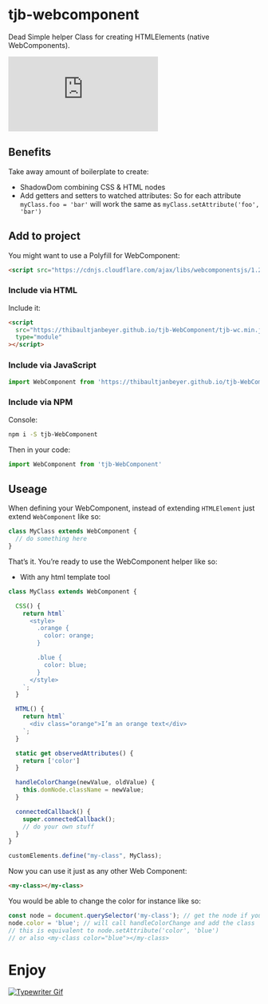 # tjb-webcomponent

Dead Simple helper Class for creating HTMLElements (native WebComponents).

![gzip size](http://img.badgesize.io/https://thibaultjanbeyer.github.io/tjb-WebComponent/tjb-wc.min.js?compression=gzip)

## Benefits

Take away amount of boilerplate to create:

- ShadowDom combining CSS & HTML nodes
- Add getters and setters to watched attributes:
  So for each attribute `myClass.foo = 'bar'` will work the same as `myClass.setAttribute('foo', 'bar')`

## Add to project

You might want to use a Polyfill for WebComponent:

```html
<script src="https://cdnjs.cloudflare.com/ajax/libs/webcomponentsjs/1.2.0/webcomponents-lite.js"></script>
```

### Include via HTML

Include it:

```html
<script
  src="https://thibaultjanbeyer.github.io/tjb-WebComponent/tjb-wc.min.js"
  type="module"
></script>
```

### Include via JavaScript

```JavaScript
import WebComponent from 'https://thibaultjanbeyer.github.io/tjb-WebComponent/tjb-wc.min.js'
```

### Include via NPM

Console:

```bash
npm i -S tjb-WebComponent
```

Then in your code:

```JavaScript
import WebComponent from 'tjb-WebComponent'
```

## Useage

When defining your WebComponent, instead of extending `HTMLElement` just extend `WebComponent` like so:

```JavaScript
class MyClass extends WebComponent {
  // do something here
}
```

That’s it. You’re ready to use the WebComponent helper like so:

- With any html template tool

```JavaScript
class MyClass extends WebComponent {

  CSS() {
    return html`
      <style>
        .orange {
          color: orange;
        }

        .blue {
          color: blue;
        }
      </style>
    `;
  }

  HTML() {
    return html`
      <div class="orange">I’m an orange text</div>
    `;
  }

  static get observedAttributes() {
    return ['color']
  }

  handleColorChange(newValue, oldValue) {
    this.domNode.className = newValue;
  }

  connectedCallback() {
    super.connectedCallback();
    // do your own stuff
  }
}

customElements.define("my-class", MyClass);
```

Now you can use it just as any other Web Component:

```html
<my-class></my-class>
```

You would be able to change the color for instance like so:

```JavaScript
const node = document.querySelector('my-class'); // get the node if you don’t already have it
node.color = 'blue'; // will call handleColorChange and add the class 'blue'
// this is equivalent to node.setAttribute('color', 'blue')
// or also <my-class color="blue"></my-class>
```

# Enjoy

[![Typewriter Gif](https://thibaultjanbeyer.github.io/tjb-WebComponent/typewriter.gif)](http://thibaultjanbeyer.com/)

